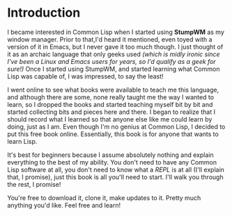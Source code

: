 # Introduction


   I became interested in Common Lisp when I started using **StumpWM** as my window manager. Prior to that,I'd heard it mentioned, 
even toyed with a version of it in Emacs, but I never gave it too much though. I just thought of it as an archaic language that only geeks used *(which is midly 
ironic since I've been a Linux and Emacs users for years, so I'd qualify as a geek for sure!)*  Once I started using StumpWM, and started learning what 
Common Lisp was capable of, I was impressed, to say the least! 

   I went online to see what books were available to teach me this language, and although there are some, none really taught me the way I wanted to learn, so I dropped
the books and started teaching myself bit by bit and started collecting bits and pieces here and there. I began to realize that I should record what I learned so that
anyone else like me could learn by doing, just as I am.  Even though I'm no genius at Common Lisp, I decided to put this free book online.  Essentially, this book is for 
anyone that wants to learn Lisp.  

It's best for beginners because I assume absolutely nothing and explain everything to the best of my ability.  You don't need to have any Common Lisp software at all,
you don't need to know what a *REPL* is at all (I'll explain that, I promise), just this book is all you'll need to start. I'll walk you through the rest, I promise!

You're free to download it, clone it, make updates to it. Pretty much anything you'd like.  Feel free and learn!
